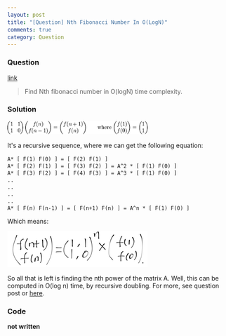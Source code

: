 ```yaml
---
layout: post
title: "[Question] Nth Fibonacci Number In O(LogN)"
comments: true
category: Question
---
```


### Question

[link](http://tech-queries.blogspot.sg/2010/09/nth-fibbonacci-number-in-ologn.html)

> Find Nth fibonacci number in O(logN) time complexity.

### Solution

![](/images/fibonacci_matrix.png)

It's a recursive sequence, where we can get the following equation:

    A* [ F(1) F(0) ] = [ F(2) F(1) ]
    A* [ F(2) F(1) ] = [ F(3) F(2) ] = A^2 * [ F(1) F(0) ]
    A* [ F(3) F(2) ] = [ F(4) F(3) ] = A^3 * [ F(1) F(0) ]
    ..
    ..
    ..
    ..
    A* [ F(n) F(n-1) ] = [ F(n+1) F(n) ] = A^n * [ F(1) F(0) ]

Which means:

![](/images/fibonacci_equation.png)

So all that is left is finding the nth power of the matrix A. Well, this can be computed in O(log n) time, by recursive doubling. For more, see question post or [here](http://www.codechef.com/wiki/tutorial-dynamic-programming#Finding_nth_Finobacci_number_in_Olog_n).

### Code

**not written**
